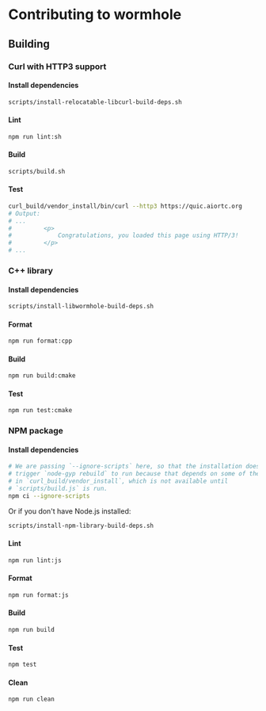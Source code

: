 # Contributing to wormhole

## Building

### Curl with HTTP3 support

#### Install dependencies

```sh
scripts/install-relocatable-libcurl-build-deps.sh
```

#### Lint

```sh
npm run lint:sh
```

#### Build

```sh
scripts/build.sh
```

#### Test

```sh
curl_build/vendor_install/bin/curl --http3 https://quic.aiortc.org
# Output:
# ...
#         <p>
#             Congratulations, you loaded this page using HTTP/3!
#         </p>
# ...
```

### C++ library

#### Install dependencies

```sh
scripts/install-libwormhole-build-deps.sh
```

#### Format

```sh
npm run format:cpp
```

#### Build

```sh
npm run build:cmake
```

#### Test

```sh
npm run test:cmake
```

### NPM package

#### Install dependencies

```sh
# We are passing `--ignore-scripts` here, so that the installation doesn't
# trigger `node-gyp rebuild` to run because that depends on some of the binaries
# in `curl_build/vendor_install`, which is not available until
# `scripts/build.js` is run.
npm ci --ignore-scripts
```

Or if you don't have Node.js installed:

```sh
scripts/install-npm-library-build-deps.sh
```

#### Lint

```sh
npm run lint:js
```

#### Format

```sh
npm run format:js
```

#### Build

```sh
npm run build
```

#### Test

```sh
npm test
```

#### Clean

```sh
npm run clean
```
